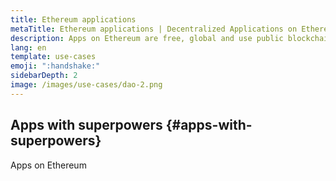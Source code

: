 ```yaml
---
title: Ethereum applications
metaTitle: Ethereum applications | Decentralized Applications on Ethereum
description: Apps on Ethereum are free, global and use public blockchain instead of private company servers. This means you can use the same account in every project and maintain your privacy.
lang: en
template: use-cases
emoji: ":handshake:"
sidebarDepth: 2
image: /images/use-cases/dao-2.png
---
```


## Apps with superpowers {#apps-with-superpowers}

Apps on Ethereum
